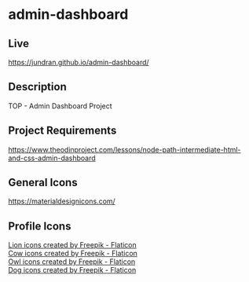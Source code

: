 # admin-dashboard

## Live
https://jundran.github.io/admin-dashboard/

## Description
TOP - Admin Dashboard Project

## Project Requirements
https://www.theodinproject.com/lessons/node-path-intermediate-html-and-css-admin-dashboard

## General Icons
https://materialdesignicons.com/

## Profile Icons
<a href="https://www.flaticon.com/free-icons/lion" title="lion icons">Lion icons created by Freepik - Flaticon</a>  
<a href="https://www.flaticon.com/free-icons/cow" title="cow icons">Cow icons created by Freepik - Flaticon</a>  
<a href="https://www.flaticon.com/free-icons/owl" title="owl icons">Owl icons created by Freepik - Flaticon</a>  
<a href="https://www.flaticon.com/free-icons/dog" title="dog icons">Dog icons created by Freepik - Flaticon</a>  

